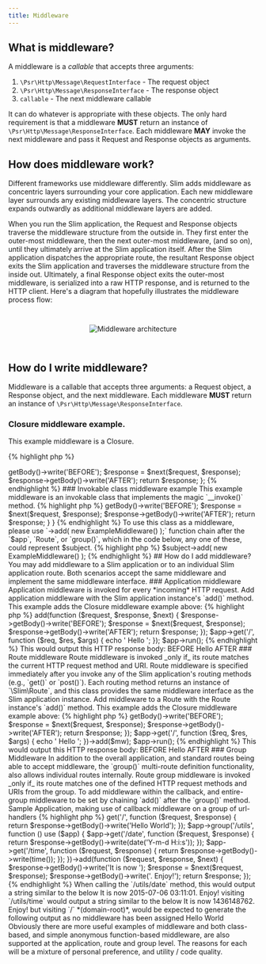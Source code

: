 ```yaml
---
title: Middleware
---
```


## What is middleware?

A middleware is a _callable_ that accepts three arguments: 

1. `\Psr\Http\Message\RequestInterface` - The request object
2. `\Psr\Http\Message\ResponseInterface` - The response object
3. `callable` - The next middleware callable
 
It can do whatever is appropriate with these objects. The only hard requirement is that a middleware **MUST** return an instance of `\Psr\Http\Message\ResponseInterface`. Each middleware **MAY** invoke the next middleware and pass it Request and Response objects as arguments.

## How does middleware work?

Different frameworks use middleware differently. Slim adds middleware as concentric layers surrounding your core application. Each new middleware layer surrounds any existing middleware layers. The concentric structure expands outwardly as additional middleware layers are added.

When you run the Slim application, the Request and Response objects traverse the middleware structure from the outside in. They first enter the outer-most middleware, then the next outer-most middleware, (and so on), until they ultimately arrive at the Slim application itself. After the Slim application dispatches the appropriate route, the resultant Response object exits the Slim application and traverses the middleware structure from the inside out. Ultimately, a final Response object exits the outer-most middleware, is serialized into a raw HTTP response, and is returned to the HTTP client. Here's a diagram that hopefully illustrates the middleware process flow:

<div style="padding: 2em 0; text-align: center">
    <img src="/docs/images/middleware.png" alt="Middleware architecture" style="max-width: 80%;"/>
</div>

## How do I write middleware?

Middleware is a callable that accepts three arguments: a Request object, a Response object, and the next middleware. Each middleware **MUST** return an instance of `\Psr\Http\Message\ResponseInterface`. 

### Closure middleware example.

This example middleware is a Closure.

{% highlight php %}
<?php
function ($request, $response, $next) {
    $response->getBody()->write('BEFORE');
    $response = $next($request, $response);
    $response->getBody()->write('AFTER');

    return $response;
};
{% endhighlight %}

### Invokable class middleware example

This example middleware is an invokable class that implements the magic `__invoke()` method.

{% highlight php %}
<?php
class ExampleMiddleware
{
    public function __invoke($request, $response, $next)
    {
        $response->getBody()->write('BEFORE');
        $response = $next($request, $response);
        $response->getBody()->write('AFTER');

        return $response;
    }
}
{% endhighlight %}

To use this class as a middleware, please use `->add( new ExampleMiddleware() );` function chain after the `$app`, `Route`,  or `group()`, which in the code below, any one of these, could represent $subject.

{% highlight php %}
$subject->add( new ExampleMiddleware() );
{% endhighlight %}

## How do I add middleware?

You may add middleware to a Slim application or to an individual Slim application route. Both scenarios accept the same middleware and implement the same middleware interface.

### Application middleware

Application middleware is invoked for every *incoming* HTTP request. Add application middleware with the Slim application instance's `add()` method. This example adds the Closure middleware example above:

{% highlight php %}
<?php
$app = new \Slim\App();

$app->add(function ($request, $response, $next) {
    $response->getBody()->write('BEFORE');
    $response = $next($request, $response);
    $response->getBody()->write('AFTER');

    return $response;
});

$app->get('/', function ($req, $res, $args) {
    echo ' Hello ';
});

$app->run();
{% endhighlight %}

This would output this HTTP response body:

    BEFORE Hello AFTER

### Route middleware

Route middleware is invoked _only if_ its route matches the current HTTP request method and URI. Route middleware is specified immediately after you invoke any of the Slim application's routing methods (e.g., `get()` or `post()`). Each routing method returns an instance of `\Slim\Route`, and this class provides the same middleware interface as the Slim application instance. Add middleware to a Route with the Route instance's `add()` method. This example adds the Closure middleware example above:

{% highlight php %}
<?php
$app = new \Slim\App();

$mw = function ($request, $response, $next) {
    $response->getBody()->write('BEFORE');
    $response = $next($request, $response);
    $response->getBody()->write('AFTER');

    return $response;
});

$app->get('/', function ($req, $res, $args) {
    echo ' Hello ';
})->add($mw);

$app->run();
{% endhighlight %}

This would output this HTTP response body:

    BEFORE Hello AFTER

### Group Middleware

In addition to the overall application, and standard routes being able to accept middleware, the `group()` multi-route definition functionality, also allows individual routes internally. Route group middleware is invoked _only if_ its route matches one of the defined HTTP request methods and URIs from the group. To add middleware within the callback, and entire-group middleware to be set by chaining `add()` after the `group()` method.

Sample Application, making use of callback middleware on a group of url-handlers 
{% highlight php %}
<?php

require_once __DIR__.'/vendor/autoload.php';

$app = new \Slim\App();

$app->get('/', function ($request, $response) {
    return $response->getBody()->write('Hello World');
});

$app->group('/utils', function () use ($app) {
    $app->get('/date', function ($request, $response) {
        return $response->getBody()->write(date('Y-m-d H:i:s'));
    });
    $app->get('/time', function ($request, $response) {
        return $response->getBody()->write(time());
    });
})->add(function ($request, $response, $next) {
    $response->getBody()->write('It is now ');
    $response = $next($request, $response);
    $response->getBody()->write('. Enjoy!');

    return $response;
});
{% endhighlight %}

When calling the `/utils/date` method, this would output a string similar to the below

    It is now 2015-07-06 03:11:01. Enjoy!

visiting `/utils/time` would output a string similar to the below

    It is now 1436148762. Enjoy!

but visiting `/` *(domain-root)*, would be expected to generate the following output as no middleware has been assigned

    Hello World

Obviously there are more useful examples of middleware and both class-based, and simple anonymous function-based middleware, are also supported at the application, route and group level. The reasons for each will be a mixture of personal preference, and utility / code quality.
